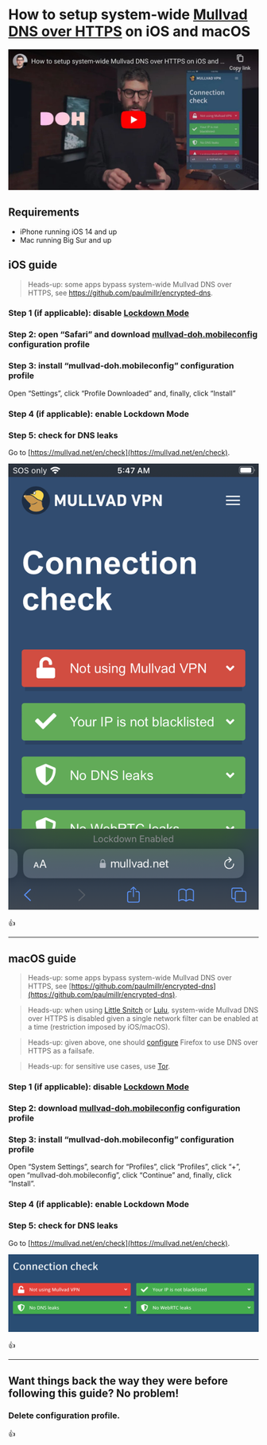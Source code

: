 <!--
Title: How to setup system-wide Mullvad DNS over HTTPS on iOS and macOS
Description: Learn how to setup system-wide Mullvad DNS over HTTPS on iOS and macOS.
Author: Sun Knudsen <https://github.com/sunknudsen>
Contributors: Sun Knudsen <https://github.com/sunknudsen>
Reviewers:
Publication date: 2023-02-22T11:26:55.652Z
Listed: true
-->

# How to setup system-wide [Mullvad DNS over HTTPS](https://mullvad.net/en/help/dns-over-https-and-dns-over-tls/) on iOS and macOS

[![How to setup system-wide Mullvad DNS over HTTPS on iOS and macOS](how-to-setup-system-wide-mullvad-dns-over-https-on-ios-and-macos.jpeg)](https://www.youtube.com/watch?v=DvjxUN5ZYvE "How to setup system-wide Mullvad DNS over HTTPS on iOS and macOS")

## Requirements

- iPhone running iOS 14 and up
- Mac running Big Sur and up

## iOS guide

> Heads-up: some apps bypass system-wide Mullvad DNS over HTTPS, see https://github.com/paulmillr/encrypted-dns.

### Step 1 (if applicable): disable [Lockdown Mode](https://support.apple.com/en-us/HT212650)

### Step 2: open “Safari” and download [mullvad-doh.mobileconfig](./mullvad-doh.mobileconfig) configuration profile

### Step 3: install “mullvad-doh.mobileconfig” configuration profile

Open “Settings”, click “Profile Downloaded” and, finally, click “Install”

### Step 4 (if applicable): enable Lockdown Mode

### Step 5: check for DNS leaks

Go to [https://mullvad.net/en/check](https://mullvad.net/en/check).

![Connection check](connection-check-ios.png?width=375)

👍

---

## macOS guide

> Heads-up: some apps bypass system-wide Mullvad DNS over HTTPS, see [https://github.com/paulmillr/encrypted-dns](https://github.com/paulmillr/encrypted-dns).

> Heads-up: when using [Little Snitch](https://www.obdev.at/products/littlesnitch/index.html) or [Lulu](https://objective-see.org/products/lulu.html), system-wide Mullvad DNS over HTTPS is disabled given a single network filter can be enabled at a time (restriction imposed by iOS/macOS).

> Heads-up: given above, one should [configure](../how-to-configure-firefox-for-privacy-and-security) Firefox to use DNS over HTTPS as a failsafe.

> Heads-up: for sensitive use cases, use [Tor](https://www.torproject.org/).

### Step 1 (if applicable): disable [Lockdown Mode](https://support.apple.com/en-us/HT212650)

### Step 2: download [mullvad-doh.mobileconfig](./mullvad-doh.mobileconfig) configuration profile

### Step 3: install “mullvad-doh.mobileconfig” configuration profile

Open “System Settings”, search for “Profiles”, click “Profiles”, click “+”, open “mullvad-doh.mobileconfig”, click “Continue” and, finally, click “Install”.

### Step 4 (if applicable): enable Lockdown Mode

### Step 5: check for DNS leaks

Go to [https://mullvad.net/en/check](https://mullvad.net/en/check).

![Connection check](connection-check-macos.png)

👍

---

## Want things back the way they were before following this guide? No problem!

### Delete configuration profile.

👍
